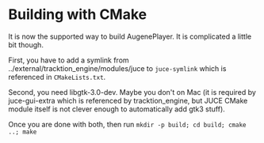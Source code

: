 # Building with CMake

It is now the supported way to build AugenePlayer. It is complicated a little bit though.

First, you have to add a symlink from ../external/tracktion_engine/modules/juce to `juce-symlink` which is referenced in `CMakeLists.txt`.

Second, you need libgtk-3.0-dev. Maybe you don't on Mac (it is required by juce-gui-extra which is referenced by tracktion_engine, but JUCE CMake module itself is not clever enough to automatically add gtk3 stuff).

Once you are done with both, then run `mkdir -p build; cd build; cmake ..; make`
